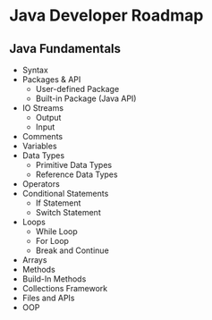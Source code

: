 # Java Developer Roadmap

## Java Fundamentals
* Syntax
* Packages & API
  * User-defined Package
  * Built-in Package (Java API)
* IO Streams
  * Output
  * Input
* Comments
* Variables
* Data Types
  * Primitive Data Types
  * Reference Data Types
* Operators
* Conditional Statements
  * If Statement
  * Switch Statement
* Loops
  * While Loop
  * For Loop
  * Break and Continue
* Arrays
* Methods
* Build-In Methods
* Collections Framework
* Files and APIs
* OOP